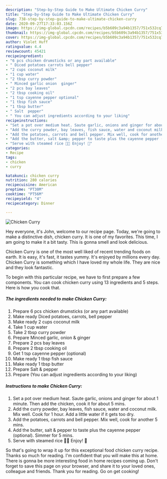 ```yaml
---
description: "Step-by-Step Guide to Make Ultimate Chicken Curry"
title: "Step-by-Step Guide to Make Ultimate Chicken Curry"
slug: 738-step-by-step-guide-to-make-ultimate-chicken-curry
date: 2020-09-27T17:33:03.156Z
image: https://img-global.cpcdn.com/recipes/b5b609c3a94b1357/751x532cq70/chicken-curry-recipe-main-photo.jpg
thumbnail: https://img-global.cpcdn.com/recipes/b5b609c3a94b1357/751x532cq70/chicken-curry-recipe-main-photo.jpg
cover: https://img-global.cpcdn.com/recipes/b5b609c3a94b1357/751x532cq70/chicken-curry-recipe-main-photo.jpg
author: Violet Huff
ratingvalue: 4.4
reviewcount: 45421
recipeingredient:
- "6 pcs chicken drumsticks or any part available"
- " Diced potatoes carrots bell pepper"
- "2 cups coconut milk"
- "1 cup water"
- "2 tbsp curry powder"
- " Minced garlic onion  ginger"
- "2 pcs bay leaves"
- "2 tbsp cooking oil"
- "1 tsp cayenne pepper optional"
- "1 tbsp fish sauce"
- "1 tbsp butter"
- " Salt  pepper"
- " You can adjust ingredients according to your liking"
recipeinstructions:
- "Set a pot over medium heat. Saute garlic, onions and ginger for about 1 minute. Then add the chicken, cook it for about 5 mins."
- "Add the curry powder, bay leaves, fish sauce, water and coconut milk. Mix well. Cook for 1 hour. Add a little water if it gets too dry."
- "Add the potatoes, carrots and bell pepper. Mix well, cook for another 5 mins."
- "Add the butter, salt &amp; pepper to taste plus the cayenne pepper (optional). Simmer for 5 mins."
- "Serve with steamed rice 🍚🍲 Enjoy! 🙂"
categories:
- Recipe
tags:
- chicken
- curry

katakunci: chicken curry 
nutrition: 280 calories
recipecuisine: American
preptime: "PT30M"
cooktime: "PT56M"
recipeyield: "4"
recipecategory: Dinner

---
```



![Chicken Curry](https://img-global.cpcdn.com/recipes/b5b609c3a94b1357/751x532cq70/chicken-curry-recipe-main-photo.jpg)

Hey everyone, it's John, welcome to our recipe page. Today, we're going to make a distinctive dish, chicken curry. It is one of my favorites. This time, I am going to make it a bit tasty. This is gonna smell and look delicious.



Chicken Curry is one of the most well liked of recent trending foods on earth. It is easy, it's fast, it tastes yummy. It's enjoyed by millions every day. Chicken Curry is something which I have loved my whole life. They are nice and they look fantastic.


To begin with this particular recipe, we have to first prepare a few components. You can cook chicken curry using 13 ingredients and 5 steps. Here is how you cook that.

<!--inarticleads1-->

##### The ingredients needed to make Chicken Curry:

1. Prepare 6 pcs chicken drumsticks (or any part available)
1. Make ready  Diced potatoes, carrots, bell pepper
1. Make ready 2 cups coconut milk
1. Take 1 cup water
1. Take 2 tbsp curry powder
1. Prepare  Minced garlic, onion &amp; ginger
1. Prepare 2 pcs bay leaves
1. Prepare 2 tbsp cooking oil
1. Get 1 tsp cayenne pepper (optional)
1. Make ready 1 tbsp fish sauce
1. Make ready 1 tbsp butter
1. Prepare  Salt &amp; pepper
1. Prepare  (You can adjust ingredients according to your liking)




<!--inarticleads2-->

##### Instructions to make Chicken Curry:

1. Set a pot over medium heat. Saute garlic, onions and ginger for about 1 minute. Then add the chicken, cook it for about 5 mins.
1. Add the curry powder, bay leaves, fish sauce, water and coconut milk. Mix well. Cook for 1 hour. Add a little water if it gets too dry.
1. Add the potatoes, carrots and bell pepper. Mix well, cook for another 5 mins.
1. Add the butter, salt &amp; pepper to taste plus the cayenne pepper (optional). Simmer for 5 mins.
1. Serve with steamed rice 🍚🍲 Enjoy! 🙂




So that's going to wrap it up for this exceptional food chicken curry recipe. Thanks so much for reading. I'm confident that you will make this at home. There is gonna be more interesting food in home recipes coming up. Don't forget to save this page on your browser, and share it to your loved ones, colleague and friends. Thank you for reading. Go on get cooking!
